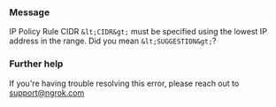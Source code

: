 
### Message
IP Policy Rule CIDR `&lt;CIDR&gt;` must be specified using the lowest IP address in the range. Did you mean `&lt;SUGGESTION&gt;`?

### Further help
If you're having trouble resolving this error, please reach out to [support@ngrok.com](mailto:support@ngrok.com?subject=Help%20with%20ERR_NGROK_1409)

